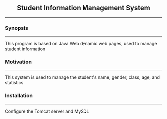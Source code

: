 ## <center>Student Information Management System</center>
---

### Synopsis
---
This program is based on Java Web dynamic web pages, used to manage student information

### Motivation
---
This system is used to manage the student's name, gender, class, age, and statistics

### Installation
---
Configure the Tomcat server and MySQL
